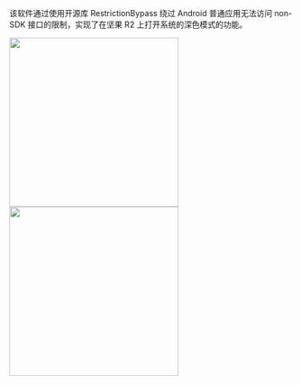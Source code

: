 该软件通过使用开源库 RestrictionBypass 绕过 Android 普通应用无法访问 non-SDK 接口的限制，实现了在坚果 R2 上打开系统的深色模式的功能。

<img src="https://github.com/Josense/NightMode/assets/106904349/81b4b4b0-eee0-4756-a8a5-947589ed4c12" width="300">
<img src="https://github.com/Josense/NightMode/assets/106904349/decb7a4a-0819-4393-947f-89227bde15e0" width="300">
